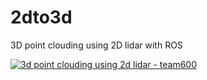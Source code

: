 # 2dto3d

3D point clouding using 2D lidar with ROS


[![3d point clouding using 2d lidar - team600](http://img.youtube.com/vi/iZ8qzG8tDQY/0.jpg)](https://youtu.be/iZ8qzG8tDQY?t=0s) 
